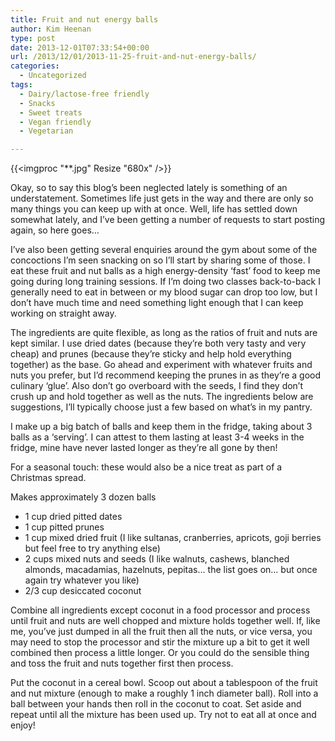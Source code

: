 ```yaml
---
title: Fruit and nut energy balls
author: Kim Heenan
type: post
date: 2013-12-01T07:33:54+00:00
url: /2013/12/01/2013-11-25-fruit-and-nut-energy-balls/
categories:
  - Uncategorized
tags:
  - Dairy/lactose-free friendly
  - Snacks
  - Sweet treats
  - Vegan friendly
  - Vegetarian

---
```


{{<imgproc "**.jpg" Resize "680x" />}}

Okay, so to say this blog’s been neglected lately is something of an understatement. Sometimes life just gets in the way and there are only so many things you can keep up with at once. Well, life has settled down somewhat lately, and I’ve been getting a number of requests to start posting again, so here goes…

I’ve also been getting several enquiries around the gym about some of the concoctions I’m seen snacking on so I’ll start by sharing some of those. I eat these fruit and nut balls as a high energy-density ‘fast’ food to keep me going during long training sessions. If I’m doing two classes back-to-back I generally need to eat in between or my blood sugar can drop too low, but I don’t have much time and need something light enough that I can keep working on straight away.

<!--more-->

The ingredients are quite flexible, as long as the ratios of fruit and nuts are kept similar. I use dried dates (because they’re both very tasty and very cheap) and prunes (because they’re sticky and help hold everything together) as the base. Go ahead and experiment with whatever fruits and nuts you prefer, but I’d recommend keeping the prunes in as they’re a good culinary ‘glue’. Also don’t go overboard with the seeds, I find they don’t crush up and hold together as well as the nuts. The ingredients below are suggestions, I’ll typically choose just a few based on what’s in my pantry.

 I make up a big batch of balls and keep them in the fridge, taking about 3 balls as a ‘serving’. I can attest to them lasting at least 3-4 weeks in the fridge, mine have never lasted longer as they’re all gone by then!

For a seasonal touch: these would also be a nice treat as part of a Christmas spread.

Makes approximately 3 dozen balls

  * 1 cup dried pitted dates
  * 1 cup pitted prunes
  * 1 cup mixed dried fruit (I like sultanas, cranberries, apricots, goji berries but feel free to try anything else)
  * 2 cups mixed nuts and seeds (I like walnuts, cashews, blanched almonds, macadamias, hazelnuts, pepitas… the list goes on… but once again try whatever you like)
  * 2/3 cup desiccated coconut

Combine all ingredients except coconut in a food processor and process until fruit and nuts are well chopped and mixture holds together well. If, like me, you’ve just dumped in all the fruit then all the nuts, or vice versa, you may need to stop the processor and stir the mixture up a bit to get it well combined then process a little longer. Or you could do the sensible thing and toss the fruit and nuts together first then process.

Put the coconut in a cereal bowl. Scoop out about a tablespoon of the fruit and nut mixture (enough to make a roughly 1 inch diameter ball). Roll into a ball between your hands then roll in the coconut to coat. Set aside and repeat until all the mixture has been used up. Try not to eat all at once and enjoy!

